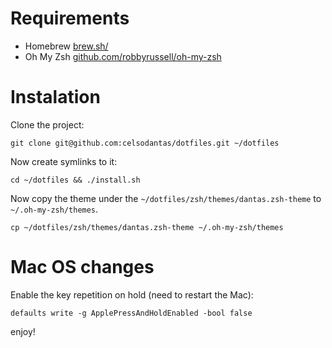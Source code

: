 # Requirements

* Homebrew [brew.sh/](https://brew.sh/)
* Oh My Zsh [github.com/robbyrussell/oh-my-zsh](https://github.com/robbyrussell/oh-my-zsh)

# Instalation

Clone the project:

```
git clone git@github.com:celsodantas/dotfiles.git ~/dotfiles
```

Now create symlinks to it:

```
cd ~/dotfiles && ./install.sh
```

Now copy the theme under the `~/dotfiles/zsh/themes/dantas.zsh-theme` to `~/.oh-my-zsh/themes`.

```
cp ~/dotfiles/zsh/themes/dantas.zsh-theme ~/.oh-my-zsh/themes
```

# Mac OS changes

Enable the key repetition on hold (need to restart the Mac):

    defaults write -g ApplePressAndHoldEnabled -bool false


enjoy!

